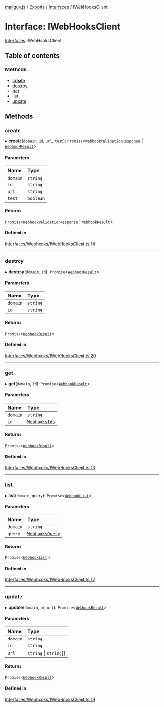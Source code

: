 [mailgun.js](../README.md) / [Exports](../modules.md) / [Interfaces](../modules/Interfaces.md) / IWebHooksClient

# Interface: IWebHooksClient

[Interfaces](../modules/Interfaces.md).IWebHooksClient

## Table of contents

### Methods

- [create](Interfaces.IWebHooksClient.md#create)
- [destroy](Interfaces.IWebHooksClient.md#destroy)
- [get](Interfaces.IWebHooksClient.md#get)
- [list](Interfaces.IWebHooksClient.md#list)
- [update](Interfaces.IWebHooksClient.md#update)

## Methods

### create

▸ **create**(`domain`, `id`, `url`, `test`): `Promise`<[`WebhookValidationResponse`](../modules.md#webhookvalidationresponse) \| [`WebhookResult`](../modules.md#webhookresult)\>

#### Parameters

| Name | Type |
| :------ | :------ |
| `domain` | `string` |
| `id` | `string` |
| `url` | `string` |
| `test` | `boolean` |

#### Returns

`Promise`<[`WebhookValidationResponse`](../modules.md#webhookvalidationresponse) \| [`WebhookResult`](../modules.md#webhookresult)\>

#### Defined in

[Interfaces/Webhooks/IWebHooksClient.ts:14](https://github.com/mailgun/mailgun.js/blob/5c5802a/lib/Interfaces/Webhooks/IWebHooksClient.ts#L14)

___

### destroy

▸ **destroy**(`domain`, `id`): `Promise`<[`WebhookResult`](../modules.md#webhookresult)\>

#### Parameters

| Name | Type |
| :------ | :------ |
| `domain` | `string` |
| `id` | `string` |

#### Returns

`Promise`<[`WebhookResult`](../modules.md#webhookresult)\>

#### Defined in

[Interfaces/Webhooks/IWebHooksClient.ts:20](https://github.com/mailgun/mailgun.js/blob/5c5802a/lib/Interfaces/Webhooks/IWebHooksClient.ts#L20)

___

### get

▸ **get**(`domain`, `id`): `Promise`<[`WebhookResult`](../modules.md#webhookresult)\>

#### Parameters

| Name | Type |
| :------ | :------ |
| `domain` | `string` |
| `id` | [`WebhooksIds`](../enums/Enums.WebhooksIds.md) |

#### Returns

`Promise`<[`WebhookResult`](../modules.md#webhookresult)\>

#### Defined in

[Interfaces/Webhooks/IWebHooksClient.ts:13](https://github.com/mailgun/mailgun.js/blob/5c5802a/lib/Interfaces/Webhooks/IWebHooksClient.ts#L13)

___

### list

▸ **list**(`domain`, `query`): `Promise`<[`WebhookList`](../modules.md#webhooklist)\>

#### Parameters

| Name | Type |
| :------ | :------ |
| `domain` | `string` |
| `query` | [`WebhooksQuery`](../modules.md#webhooksquery) |

#### Returns

`Promise`<[`WebhookList`](../modules.md#webhooklist)\>

#### Defined in

[Interfaces/Webhooks/IWebHooksClient.ts:12](https://github.com/mailgun/mailgun.js/blob/5c5802a/lib/Interfaces/Webhooks/IWebHooksClient.ts#L12)

___

### update

▸ **update**(`domain`, `id`, `url`): `Promise`<[`WebhookResult`](../modules.md#webhookresult)\>

#### Parameters

| Name | Type |
| :------ | :------ |
| `domain` | `string` |
| `id` | `string` |
| `url` | `string` \| `string`[] |

#### Returns

`Promise`<[`WebhookResult`](../modules.md#webhookresult)\>

#### Defined in

[Interfaces/Webhooks/IWebHooksClient.ts:19](https://github.com/mailgun/mailgun.js/blob/5c5802a/lib/Interfaces/Webhooks/IWebHooksClient.ts#L19)
